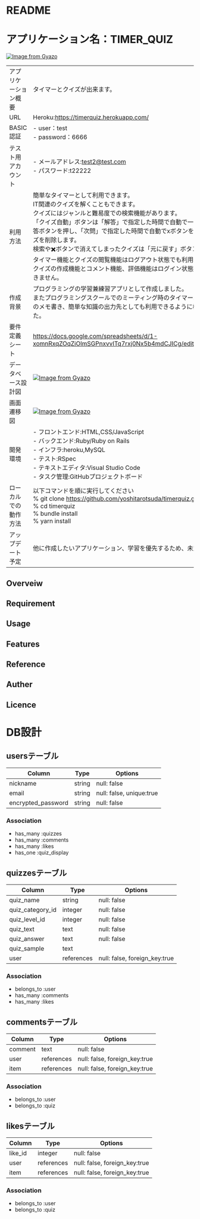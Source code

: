# README

# アプリケーション名：TIMER_QUIZ
[![Image from Gyazo](https://i.gyazo.com/44152489dba970b45e015f243681e6d0.gif)](https://gyazo.com/44152489dba970b45e015f243681e6d0)

|                            |        |
| ---------------------------| ------ |
|アプリケーション概要 | タイマーとクイズが出来ます。 |
|URL|Heroku:https://timerquiz.herokuapp.com/|
|BASIC認証|- user：test<br>- password：6666|
|テスト用アカウント|- メールアドレス:test2@test.com<br>- パスワード:t22222|
|利用方法|簡単なタイマーとして利用できます。<br>IT関連のクイズを解くこともできます。<br>クイズにはジャンルと難易度での検索機能があります。<br>「クイズ自動」ボタンは「解答」で指定した時間で自動で一番上のクイズの解答ボタンを押し、「次問」で指定した時間で自動でxボタンを押し一番上のクイズを削除します。<br>検索や✖️ボタンで消えてしまったクイズは「元に戻す」ボタンで戻ります。<br>タイマー機能とクイズの閲覧機能はログアウト状態でも利用できます。<br>クイズの作成機能とコメント機能、評価機能はログイン状態でなければ利用できません。|
|作成背景|プログラミングの学習兼練習アプリとして作成しました。<br>またプログラミングスクールでのミーティング時のタイマー、自身の学習内容のメモ書き、簡単な知識の出力先としても利用できるように機能を実装しました。|
|要件定義シート|https://docs.google.com/spreadsheets/d/1-xomnRxqZOqZiOlmSGPnxvvITq7rxj0Nx5b4mdCJICg/edit#gid=982722306|
|データベース設計図|[![Image from Gyazo](https://i.gyazo.com/a7472ebb177f6ea0f0fe7e0131948056.png)](https://gyazo.com/a7472ebb177f6ea0f0fe7e0131948056)|
|画面遷移図|[![Image from Gyazo](https://i.gyazo.com/d8be2bca691e8bfe7c592e5040ba1f0e.png)](https://gyazo.com/d8be2bca691e8bfe7c592e5040ba1f0e)|
|開発環境|- フロントエンド:HTML,CSS/JavaScript<br>- バックエンド:Ruby/Ruby on Rails<br>- インフラ:heroku,MySQL<br>- テスト:RSpec<br>- テキストエディタ:Visual Studio Code<br>- タスク管理:GitHubプロジェクトボード|
|ローカルでの動作方法|以下コマンドを順に実行してください<br>% git clone https://github.com/yoshitarotsuda/timerquiz.git<br>% cd timerquiz<br>% bundle install<br>% yarn install|
|アップデート予定|他に作成したいアプリケーション、学習を優先するため、未定です。|


## Overveiw

## Requirement

## Usage

## Features

## Reference

## Auther

## Licence


# DB設計

## usersテーブル

| Column                | Type   | Options                  |
| --------------------- | ------ | ------------------------ |
| nickname              | string | null: false              |
| email                 | string | null: false, unique:true |
| encrypted_password    | string | null: false              |

### Association

- has_many :quizzes
- has_many :comments
- has_many :likes
- has_one  :quiz_display

## quizzesテーブル

| Column               | Type       | Options                       |
| -------------------- | ---------- | ----------------------------- |
| quiz_name            | string     | null: false                   |
| quiz_category_id     | integer    | null: false                   |
| quiz_level_id        | integer    | null: false                   |
| quiz_text            | text       | null: false                   |
| quiz_answer          | text       | null: false                   |
| quiz_sample          | text       |                               |
| user                 | references | null: false, foreign_key:true |

### Association

- belongs_to :user
- has_many :comments
- has_many :likes

## commentsテーブル

| Column             | Type       | Options                       |
| ------------------ | ---------- | ----------------------------- |
| comment            | text       | null: false                   |
| user               | references | null: false, foreign_key:true |
| item               | references | null: false, foreign_key:true |

### Association

- belongs_to :user
- belongs_to :quiz


## likesテーブル

| Column             | Type       | Options                       |
| ------------------ | ---------- | ----------------------------- |
| like_id            | integer    | null: false                   |
| user               | references | null: false, foreign_key:true |
| item               | references | null: false, foreign_key:true |

### Association

- belongs_to :user
- belongs_to :quiz